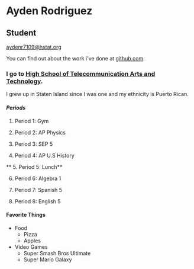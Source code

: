 # Ayden Rodriguez

## Student

aydenr7109@hstat.org

You can find out about the work i've done at [github.com](https://github.com/aydenr7109).

### I go to [High School of Telecommunication Arts and Technology](http://www.hstat.org/).

I grew up in Staten Island since I was one and my ethnicity is Puerto Rican.

#### _Periods_

1. Period 1: Gym

2. Period 2: AP Physics

3. Period 3: SEP 5

4. Period 4: AP U.S History

** 5. Period 5: Lunch**

6. Period 6: Algebra 1

7. Period 7: Spanish 5

8. Period 8: English 5


#### Favorite Things

* Food
    * Pizza
    * Apples
* Video Games
    * Super Smash Bros Ultimate
    * Super Mario Galaxy

